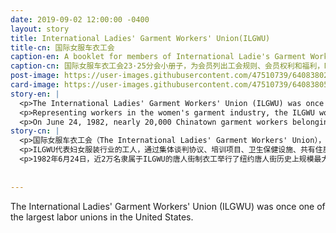 ```yaml
---
date: 2019-09-02 12:00:00 -0400
layout: story
title: International Ladies' Garment Workers' Union(ILGWU)
title-cn: 国际女服车衣工会
caption-en: A booklet for members of International Ladie's Garment Worker's Union Local 23-25, describing union rules and member's rights and benefits. Courtesy of May Chen, Museum of Chinese in America (MOCA) Collection
caption-cn: 国际女服车衣工会23·25分会小册子，为会员列出工会规则、会员权利和福利，May Chen捐赠，美国华人博物馆（MOCA）馆藏
post-image: https://user-images.githubusercontent.com/47510739/64083802-ec4afc80-ccf2-11e9-8a0e-5d40668c1d13.jpg
card-image: https://user-images.githubusercontent.com/47510739/64083805-f0771a00-ccf2-11e9-96b4-e16644e652fb.jpg
story-en: |
  <p>The International Ladies' Garment Workers' Union (ILGWU) was once one of the largest labor unions in the United States. Founded in 1900 by local union delegates, it represented about 2,000 members in cities in the Northeastern United States. The union grew in geographical scope, membership size, and political influence to become one of the most powerful forces in American organized labor by mid-century.</p>
  <p>Representing workers in the women's garment industry, the ILGWU worked to improve working and living conditions of its members through collective bargaining agreements, training programs, health care facilities, cooperative housing, educational opportunities, and other efforts. The ILGWU merged with the Amalgamated Clothing and Textile Workers Union in 1995 to form the Union of Needletrades, Industrial and Textile Employees (UNITE). In 2004 UNITE merged with the Hotel Employees and Restaurant Employees Union (HERE) to form UNITE HERE, which today serves over 300,000 members in the United States and Canada.</p>
  <p>On June 24, 1982, nearly 20,000 Chinatown garment workers belonging to the ILGWU went on the largest strike in the history of New York’s Chinatown. Contractors employing the women had rejected the newest contract negotiated by the ILGWU, attempting to undercut rules regarding holiday and overtime pay as well as non-union manufacturing. Rallying in Columbus Park, the demonstration was unlike anything the neighborhood had ever seen, with thousands and thousands of Chinese immigrant women rallying together as one. Within a few days, all but a handful of Chinatown contractors pledge to sign the union contact; the union organized a second rally on June 29 as large as the first one with threats to strike against any contractor that did not sign. It only took hours for all contractors to pledge, ending in victory.</p>
story-cn: |
  <p>国际女服车衣工会（The International Ladies' Garment Workers' Union），简称ILGWU，曾是美国最大的工会之一。该组织由当地工会代表于1900年成立，代表了美国东北部城市的约2000名会员。到本世纪中叶，该工会在地域范围、成员规模和政治影响力上不断壮大，成为美国劳工组织中最强大的力量之一。</p>
  <p>ILGWU代表妇女服装行业的工人，通过集体谈判协议、培训项目、卫生保健设施、共有住房、教育机会和其他等努力改善其成员的工作和生活条件。1995年，ILGWU与美国合并服装工会（Amalgamated Clothing and Textile Workers Union）合并，成立了针线业、工业和纺织业雇员联盟（Union of Needle trades, Industrial and Textile Employees），简称UNITE。2004年，UNITE与旅馆饭店工会（Hotel Employees and Restaurant Employees Union）简称HERE合并，成立了UNITE HERE，现在为美国和加拿大的30多万名会员提供服务。</p>
  <p>1982年6月24日，近2万名隶属于ILGWU的唐人街制衣工举行了纽约唐人街历史上规模最大的罢工。雇佣这些妇女的承包商拒绝了ILGWU谈判达成的最新合同，试图削减有关假期、加班费以及非工会制造的规定。这次在哥伦布公园举行的集会是这个社区从未见过的，成千上万的中国女性移民团结在一起。几天之内，除了少数唐人街的承包商外，几乎所有承包商都承诺签署工会合同；6月29日，工会再次组织了与第一次同样规模的集会，声称将以罢工反对那些没有签字的承包商。这次只用了几个小时，所有承包商都做出了承诺，工人们最终取得了胜利。</p>
  
  
---
```

The International Ladies' Garment Workers' Union (ILGWU) was once one of the largest labor unions in the United States. 
